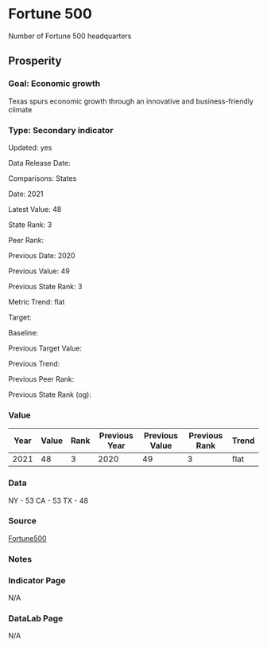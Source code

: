# Fortune 500

Number of Fortune 500 headquarters

## Prosperity

### Goal: Economic growth

Texas spurs economic growth through an innovative and business-friendly climate

### Type: Secondary indicator

Updated: yes

Data Release Date: 

Comparisons: States

Date: 2021

Latest Value: 48 

State Rank: 3

Peer Rank: 

Previous Date: 2020

Previous Value: 49

Previous State Rank: 3

Metric Trend: flat

Target: 

Baseline: 

Previous Target Value: 

Previous Trend: 

Previous Peer Rank: 

Previous State Rank (og): 

### Value

| Year |  Value      | Rank     | Previous Year   | Previous Value | Previous Rank | Trend | 
| ----------- | ----------- | ----------- | ----------- | ----------- | ----------- | -----------|
|     2021    |   48        | 3           |   2020      |    49       |       3     |    flat    | 

### Data

NY - 53
CA - 53
TX - 48


### Source

[Fortune500](https://fortune.com/fortune500/2021/search/)

### Notes


### Indicator Page

N/A

### DataLab Page

N/A



